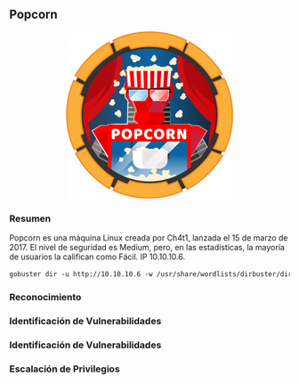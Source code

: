 ## Popcorn

<p align="center">
  <img width="300" height="300" src="https://raw.githubusercontent.com/iS3g/boxes/master/avatarsBoxes/popcorn.png">
</p>


### Resumen

Popcorn es una máquina Linux creada por Ch4t1, lanzada el 15 de marzo de 2017. El nivel de seguridad es Medium, pero, en las estadísticas, la mayoría de usuarios la califican como Fácil. IP 10.10.10.6.

```markdown
gobuster dir -u http://10.10.10.6 -w /usr/share/wordlists/dirbuster/directory-list-2.3-medium.txt -o gobustesr-pop.txt
```

### Reconocimiento

### Identificación de Vulnerabilidades

### Identificación de Vulnerabilidades

### Escalación de Privilegios
